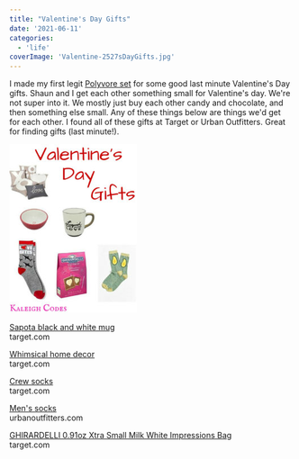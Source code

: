 ```yaml
---
title: "Valentine's Day Gifts"
date: '2021-06-11'
categories:
  - 'life'
coverImage: 'Valentine-2527sDayGifts.jpg'
---
```


I made my first legit [Polyvore set](http://www.polyvore.com/cgi/set?id=189923711) for some good last minute Valentine's Day gifts. Shaun and I get each other something small for Valentine's day. We're not super into it. We mostly just buy each other candy and chocolate, and then something else small. Any of these things below are things we'd get for each other. I found all of these gifts at Target or Urban Outfitters. Great for finding gifts (last minute!).

[![](images/Valentine-2527sDayGifts-226x300.jpg)](https://blog.kaleighscruggs.com/wp-content/uploads/2016/02/Valentine-2527sDayGifts.jpg)

[](http://www.polyvore.com/cgi/thing?.embedder=4341766&.src=share_desktop&.svc=blogger&id=150823677)

[Sapota black and white mug](http://www.polyvore.com/cgi/thing?.embedder=4341766&.src=share_desktop&.svc=blogger&id=150823677)  
target.com

[](http://www.polyvore.com/cgi/thing?.embedder=4341766&.src=share_desktop&.svc=blogger&id=161272321)

[Whimsical home decor](http://www.polyvore.com/cgi/thing?.embedder=4341766&.src=share_desktop&.svc=blogger&id=161272321)  
target.com

[](http://www.polyvore.com/cgi/thing?.embedder=4341766&.src=share_desktop&.svc=blogger&id=160114445)

[Crew socks](http://www.polyvore.com/cgi/thing?.embedder=4341766&.src=share_desktop&.svc=blogger&id=160114445)  
target.com

[](http://www.polyvore.com/cgi/thing?.embedder=4341766&.src=share_desktop&.svc=blogger&id=135226089)

[Men's socks](http://www.polyvore.com/cgi/thing?.embedder=4341766&.src=share_desktop&.svc=blogger&id=135226089)  
urbanoutfitters.com

[](http://www.polyvore.com/cgi/thing?.embedder=4341766&.src=share_desktop&.svc=blogger&id=161138145)

[GHIRARDELLI 0.91oz Xtra Small Milk White Impressions Bag](http://www.polyvore.com/cgi/thing?.embedder=4341766&.src=share_desktop&.svc=blogger&id=161138145)  
target.com
